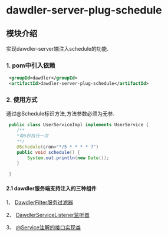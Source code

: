 # dawdler-server-plug-schedule

## 模块介绍

实现dawdler-server端注入schedule的功能.

### 1. pom中引入依赖

```xml
 <groupId>dawdler</groupId>
 <artifactId>dawdler-server-plug-schedule</artifactId>
```

### 2. 使用方式

通过@Schedule标识方法,方法参数必须为无参.

```java
 public class UserServiceImpl implements UserService {
    /**
    *每5秒执行一次
    **/
    @Schedule(cron="*/5 * * * * ?")
    public void schedule() {
        System.out.println(new Date());
    }
 
 }
```

#### 2.1 dawdler服务端支持注入的三种组件

1、 [DawdlerFilter服务过滤器](../../dawdler-server/README.md#4-dawdler服务过滤器)

2、 [DawdlerServiceListener监听器](../../dawdler-server/README.md#3-dawdler服务器启动销毁监听器)

3、 [@Service注解的接口实现类](../../dawdler-service-plug/dawdler-service-core/README.md#2-service说明)
